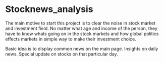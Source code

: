 # Stocknews_analysis

The main motive to start this project is to clear the noise in stock market and investment field. No matter what age and income of the person, they have to know whats going on in the stock markets and how global politics effects markets in simple way to make their investment choice.

Basic idea is to display common news on the main page. Insights on daily news. Special update on stocks on that particular day.

